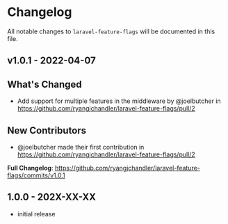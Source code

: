 # Changelog

All notable changes to `laravel-feature-flags` will be documented in this file.

## v1.0.1 - 2022-04-07

## What's Changed

- Add support for multiple features in the middleware by @joelbutcher in https://github.com/ryangjchandler/laravel-feature-flags/pull/2

## New Contributors

- @joelbutcher made their first contribution in https://github.com/ryangjchandler/laravel-feature-flags/pull/2

**Full Changelog**: https://github.com/ryangjchandler/laravel-feature-flags/commits/v1.0.1

## 1.0.0 - 202X-XX-XX

- initial release

